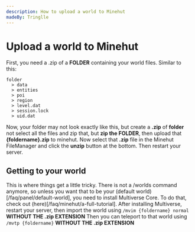 ```yaml
---
description: How to upload a world to Minehut
madeBy: Tringlle
---
```


# Upload a world to Minehut
First, you need a .zip of a **FOLDER** containing your world files. Similar to this:

    folder
      > data
      > entities
      > poi
      > region
      > level.dat
      > session.lock
      > uid.dat
Now, your folder may not look exactly like this, but create a **.zip** of **folder** not select all the files and zip that, but **zip the FOLDER**, then upload that **{foldername}.zip**
to minehut. Now select that **.zip** file in the Minehut FileManager and click the **unzip** button at the bottom. Then restart your server.

## Getting to your world
This is where things get a little tricky. There is not a /worlds command anymore, so unless you want that to be your (default world)[/faq/panel/default-world], you need to install 
Multiverse Core. To do that, check out (here)[/faq/minehut/a-full-tutorial]. After installing Multiverse, restart your server, then import the world using `/mvim {foldername} normal` **WITHOUT THE .zip EXTENSION**
Then you can teleport to that world using `/mvtp {foldername}` **WITHOUT THE .zip EXTENSION**
